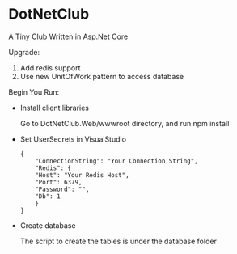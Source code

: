 # DotNetClub
A Tiny Club Written in Asp.Net Core

Upgrade:

1. Add redis support
2. Use new UnitOfWork pattern to access database

Begin You Run:

* Install client libraries

	Go to DotNetClub.Web/wwwroot directory, and run npm install

* Set UserSecrets in VisualStudio

	```
	{
		"ConnectionString": "Your Connection String",
		"Redis": {
		"Host": "Your Redis Host",
		"Port": 6379,
		"Password": "",
		"Db": 1
		}
	}
	```
	
* Create database

	The script to create the tables is under the database folder
